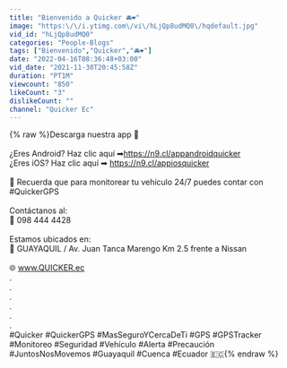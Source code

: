 ```yaml
---
title: "Bienvenido a Quicker 🚘❤"
image: "https:\/\/i.ytimg.com\/vi\/hLjQp8udMQ0\/hqdefault.jpg"
vid_id: "hLjQp8udMQ0"
categories: "People-Blogs"
tags: ["Bienvenido","Quicker","🚘❤"]
date: "2022-04-16T08:36:48+03:00"
vid_date: "2021-11-30T20:45:58Z"
duration: "PT1M"
viewcount: "850"
likeCount: "3"
dislikeCount: ""
channel: "Quicker Ec"
---
```

{% raw %}Descarga nuestra app 📲<br /><br />¿Eres Android? Haz clic aquí ➡<a rel="nofollow" target="blank" href="https://n9.cl/appandroidquicker">https://n9.cl/appandroidquicker</a><br />¿Eres iOS? Haz clic aquí ➡ <a rel="nofollow" target="blank" href="https://n9.cl/appiosquicker">https://n9.cl/appiosquicker</a><br /><br />🧠 Recuerda que para monitorear tu vehículo 24/7 puedes contar con #QuickerGPS<br /><br />Contáctanos al:<br />📲 098 444 4428<br /><br />Estamos ubicados en:<br />📍 GUAYAQUIL / Av. Juan Tanca Marengo Km 2.5 frente a Nissan<br /><br />🌐 www.QUICKER.ec<br />.<br />.<br />.<br />.<br />.<br />.<br />#Quicker #QuickerGPS #MasSeguroYCercaDeTi #GPS #GPSTracker #Monitoreo #Seguridad #Vehículo #Alerta #Precaución #JuntosNosMovemos #Guayaquil #Cuenca #Ecuador 🇪🇨{% endraw %}
